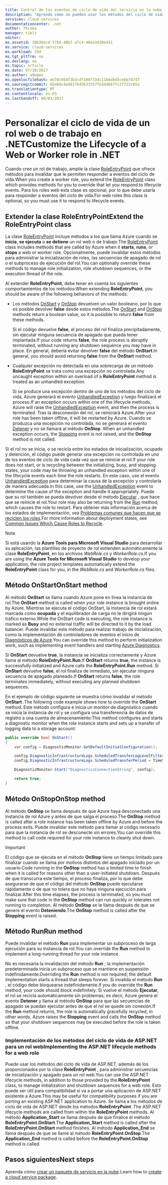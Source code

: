 ```yaml
---
title: Control de los eventos de ciclo de vida del servicio en la nube | Microsoft Docs
description: "Aprenda cómo se pueden usar los métodos del ciclo de vida de un rol de  servicio en la nube en .NET"
services: cloud-services
documentationcenter: .net
author: Thraka
manager: timlt
editor: 
ms.assetid: 39b30acd-57b9-48b7-a7c4-40ea3430e451
ms.service: cloud-services
ms.workload: tbd
ms.tgt_pltfrm: na
ms.devlang: na
ms.topic: article
ms.date: 07/18/2017
ms.author: adegeo
ms.openlocfilehash: eb78c05df3b3cdf3887334c11bdabd5cebb74747
ms.sourcegitcommit: 02e69c4a9d17645633357fe3d46677c2ff22c85a
ms.translationtype: MT
ms.contentlocale: es-ES
ms.lasthandoff: 08/03/2017
---
```

# <a name="customize-the-lifecycle-of-a-web-or-worker-role-in-net"></a><span data-ttu-id="e4e5c-103">Personalizar el ciclo de vida de un rol web o de trabajo en .NET</span><span class="sxs-lookup"><span data-stu-id="e4e5c-103">Customize the Lifecycle of a Web or Worker role in .NET</span></span>
<span data-ttu-id="e4e5c-104">Cuando cree un rol de trabajo, amplíe la clase [RoleEntryPoint](https://msdn.microsoft.com/library/azure/microsoft.windowsazure.serviceruntime.roleentrypoint.aspx) que ofrece métodos para invalidar que le permiten responder a eventos del ciclo de vida.</span><span class="sxs-lookup"><span data-stu-id="e4e5c-104">When you create a worker role, you extend the [RoleEntryPoint](https://msdn.microsoft.com/library/azure/microsoft.windowsazure.serviceruntime.roleentrypoint.aspx) class which provides methods for you to override that let you respond to lifecycle events.</span></span> <span data-ttu-id="e4e5c-105">Para los roles web esta clase es opcional, por lo que debe usarla para responder a eventos del ciclo de vida.</span><span class="sxs-lookup"><span data-stu-id="e4e5c-105">For web roles this class is optional, so you must use it to respond to lifecycle events.</span></span>

## <a name="extend-the-roleentrypoint-class"></a><span data-ttu-id="e4e5c-106">Extender la clase RoleEntryPoint</span><span class="sxs-lookup"><span data-stu-id="e4e5c-106">Extend the RoleEntryPoint class</span></span>
<span data-ttu-id="e4e5c-107">La clase [RoleEntryPoint](https://msdn.microsoft.com/library/azure/microsoft.windowsazure.serviceruntime.roleentrypoint.aspx) incluye métodos a los que llama Azure cuando se **inicia**, **se ejecuta** o **se detiene** un rol web o de trabajo.</span><span class="sxs-lookup"><span data-stu-id="e4e5c-107">The [RoleEntryPoint](https://msdn.microsoft.com/library/azure/microsoft.windowsazure.serviceruntime.roleentrypoint.aspx) class includes methods that are called by Azure when it **starts**, **runs**, or **stops** a web or worker role.</span></span> <span data-ttu-id="e4e5c-108">Opcionalmente, puede invalidar estos métodos para administrar la inicialización de roles, las secuencias de apagado de rol o el subproceso de ejecución del rol.</span><span class="sxs-lookup"><span data-stu-id="e4e5c-108">You can optionally override these methods to manage role initialization, role shutdown sequences, or the execution thread of the role.</span></span> 

<span data-ttu-id="e4e5c-109">Al extender **RoleEntryPoint**, debe tener en cuenta los siguientes comportamientos de los métodos:</span><span class="sxs-lookup"><span data-stu-id="e4e5c-109">When extending **RoleEntryPoint**, you should be aware of the following behaviors of the methods:</span></span>

* <span data-ttu-id="e4e5c-110">Los métodos [OnStart](https://msdn.microsoft.com/library/azure/microsoft.windowsazure.serviceruntime.roleentrypoint.onstart.aspx) y [OnStop](https://msdn.microsoft.com/library/azure/microsoft.windowsazure.serviceruntime.roleentrypoint.onstop.aspx) devuelven un valor booleano, por lo que es posible devolver **false** desde estos métodos.</span><span class="sxs-lookup"><span data-stu-id="e4e5c-110">The [OnStart](https://msdn.microsoft.com/library/azure/microsoft.windowsazure.serviceruntime.roleentrypoint.onstart.aspx) and [OnStop](https://msdn.microsoft.com/library/azure/microsoft.windowsazure.serviceruntime.roleentrypoint.onstop.aspx) methods return a boolean value, so it is possible to return **false** from these methods.</span></span>
  
   <span data-ttu-id="e4e5c-111">Si el código devuelve **false**, el proceso del rol finaliza precipitadamente, sin ejecutar ninguna secuencia de apagado que pueda tener implantada.</span><span class="sxs-lookup"><span data-stu-id="e4e5c-111">If your code returns **false**, the role process is abruptly terminated, without running any shutdown sequence you may have in place.</span></span> <span data-ttu-id="e4e5c-112">En general, debería evitar devolver **false** del método **OnStart**.</span><span class="sxs-lookup"><span data-stu-id="e4e5c-112">In general, you should avoid returning **false** from the **OnStart** method.</span></span>
* <span data-ttu-id="e4e5c-113">Cualquier excepción no detectada en una sobrecarga de un método **RoleEntryPoint** se trata como una excepción no controlada.</span><span class="sxs-lookup"><span data-stu-id="e4e5c-113">Any uncaught exception within an overload of a **RoleEntryPoint** method is treated as an unhandled exception.</span></span>
  
   <span data-ttu-id="e4e5c-114">Si se produce una excepción dentro de uno de los métodos del ciclo de vida, Azure generará el evento [UnhandledException](https://msdn.microsoft.com/library/system.appdomain.unhandledexception.aspx) y luego finalizará el proceso.</span><span class="sxs-lookup"><span data-stu-id="e4e5c-114">If an exception occurs within one of the lifecycle methods, Azure will raise the [UnhandledException](https://msdn.microsoft.com/library/system.appdomain.unhandledexception.aspx) event, and then the process is terminated.</span></span> <span data-ttu-id="e4e5c-115">Tras la desconexión del rol, se reiniciará Azure.</span><span class="sxs-lookup"><span data-stu-id="e4e5c-115">After your role has been taken offline, it will be restarted by Azure.</span></span> <span data-ttu-id="e4e5c-116">Cuando se produzca una excepción no controlada, no se generará el evento [Detener](https://msdn.microsoft.com/library/azure/microsoft.windowsazure.serviceruntime.roleenvironment.stopping.aspx) y no se llamará al método **OnStop** .</span><span class="sxs-lookup"><span data-stu-id="e4e5c-116">When an unhandled exception occurs, the [Stopping](https://msdn.microsoft.com/library/azure/microsoft.windowsazure.serviceruntime.roleenvironment.stopping.aspx) event is not raised, and the **OnStop** method is not called.</span></span>

<span data-ttu-id="e4e5c-117">Si el rol no se inicia, o se recicla entre los estados de inicialización, ocupado y detención, el código puede generar una excepción no controlada en uno de los eventos de ciclo de vida cada vez que se reinicie el rol.</span><span class="sxs-lookup"><span data-stu-id="e4e5c-117">If your role does not start, or is recycling between the initializing, busy, and stopping states, your code may be throwing an unhandled exception within one of the lifecycle events each time the role restarts.</span></span> <span data-ttu-id="e4e5c-118">En este caso, use el evento [UnhandledException](https://msdn.microsoft.com/library/system.appdomain.unhandledexception.aspx) para determinar la causa de la excepción y controlarla de manera adecuada.</span><span class="sxs-lookup"><span data-stu-id="e4e5c-118">In this case, use the [UnhandledException](https://msdn.microsoft.com/library/system.appdomain.unhandledexception.aspx) event to determine the cause of the exception and handle it appropriately.</span></span> <span data-ttu-id="e4e5c-119">Puede que su rol también se pueda devolver desde el método [Ejecutar](https://msdn.microsoft.com/library/azure/microsoft.windowsazure.serviceruntime.roleentrypoint.run.aspx) , que hace que se reinicie el rol.</span><span class="sxs-lookup"><span data-stu-id="e4e5c-119">Your role may also be returning from the [Run](https://msdn.microsoft.com/library/azure/microsoft.windowsazure.serviceruntime.roleentrypoint.run.aspx) method, which causes the role to restart.</span></span> <span data-ttu-id="e4e5c-120">Para obtener más información acerca de los estados de implementación, vea [Problemas comunes que hacen que se reciclen los roles](cloud-services-troubleshoot-common-issues-which-cause-roles-recycle.md).</span><span class="sxs-lookup"><span data-stu-id="e4e5c-120">For more information about deployment states, see [Common Issues Which Cause Roles to Recycle](cloud-services-troubleshoot-common-issues-which-cause-roles-recycle.md).</span></span>

> [!NOTE]
> <span data-ttu-id="e4e5c-121">Si está usando la **Azure Tools para Microsoft Visual Studio** para desarrollar su aplicación, las plantillas de proyecto de rol extienden automáticamente la clase **RoleEntryPoint**, en los archivos *WebRole.cs* y *WorkerRole.cs*.</span><span class="sxs-lookup"><span data-stu-id="e4e5c-121">If you are using the **Azure Tools for Microsoft Visual Studio** to develop your application, the role project templates automatically extend the **RoleEntryPoint** class for you, in the *WebRole.cs* and *WorkerRole.cs* files.</span></span>
> 
> 

## <a name="onstart-method"></a><span data-ttu-id="e4e5c-122">Método OnStart</span><span class="sxs-lookup"><span data-stu-id="e4e5c-122">OnStart method</span></span>
<span data-ttu-id="e4e5c-123">Al método **OnStart** se llama cuando Azure pone en línea la instancia de rol.</span><span class="sxs-lookup"><span data-stu-id="e4e5c-123">The **OnStart** method is called when your role instance is brought online by Azure.</span></span> <span data-ttu-id="e4e5c-124">Mientras se ejecuta el código OnStart, la instancia de rol estará marcada como **ocupada** y el equilibrador de carga no le dirigirá ningún tráfico externo.</span><span class="sxs-lookup"><span data-stu-id="e4e5c-124">While the OnStart code is executing, the role instance is marked as **Busy** and no external traffic will be directed to it by the load balancer.</span></span> <span data-ttu-id="e4e5c-125">Puede invalidar este método para realizar trabajo de inicialización, como la implementación de controladores de eventos el inicio de [Diagnósticos de Azure](cloud-services-how-to-monitor.md).</span><span class="sxs-lookup"><span data-stu-id="e4e5c-125">You can override this method to perform initialization work, such as implementing event handlers and starting [Azure Diagnostics](cloud-services-how-to-monitor.md).</span></span>

<span data-ttu-id="e4e5c-126">Si **OnStart** devuelve **true**, la instancia se inicializa correctamente y Azure llama al método **RoleEntryPoint.Run**.</span><span class="sxs-lookup"><span data-stu-id="e4e5c-126">If **OnStart** returns **true**, the instance is successfully initialized and Azure calls the **RoleEntryPoint.Run** method.</span></span> <span data-ttu-id="e4e5c-127">Si **OnStart** devuelve **false**, el rol finaliza de inmediato, sin ejecutar ninguna secuencia de apagado planeado.</span><span class="sxs-lookup"><span data-stu-id="e4e5c-127">If **OnStart** returns **false**, the role terminates immediately, without executing any planned shutdown sequences.</span></span>

<span data-ttu-id="e4e5c-128">En el ejemplo de código siguiente se muestra cómo invalidar el método **OnStart** .</span><span class="sxs-lookup"><span data-stu-id="e4e5c-128">The following code example shows how to override the **OnStart** method.</span></span> <span data-ttu-id="e4e5c-129">Este método configura e inicia un monitor de diagnóstico cuando se inicia la instancia de rol y se configura una transferencia de datos de registro a una cuenta de almacenamiento:</span><span class="sxs-lookup"><span data-stu-id="e4e5c-129">This method configures and starts a diagnostic monitor when the role instance starts and sets up a transfer of logging data to a storage account:</span></span>

```csharp
public override bool OnStart()
{
    var config = DiagnosticMonitor.GetDefaultInitialConfiguration();

    config.DiagnosticInfrastructureLogs.ScheduledTransferLogLevelFilter = LogLevel.Error;
    config.DiagnosticInfrastructureLogs.ScheduledTransferPeriod = TimeSpan.FromMinutes(5);

    DiagnosticMonitor.Start("DiagnosticsConnectionString", config);

    return true;
}
```

## <a name="onstop-method"></a><span data-ttu-id="e4e5c-130">Método OnStop</span><span class="sxs-lookup"><span data-stu-id="e4e5c-130">OnStop method</span></span>
<span data-ttu-id="e4e5c-131">Al método **OnStop** se llama después de que Azure haya desconectado una instancia de rol Azure y antes de que salga el proceso.</span><span class="sxs-lookup"><span data-stu-id="e4e5c-131">The **OnStop** method is called after a role instance has been taken offline by Azure and before the process exits.</span></span> <span data-ttu-id="e4e5c-132">Puede invalidar este método para llamar al código necesario para que la instancia de rol se desconecte sin errores.</span><span class="sxs-lookup"><span data-stu-id="e4e5c-132">You can override this method to call code required for your role instance to cleanly shut down.</span></span>

> [!IMPORTANT]
> <span data-ttu-id="e4e5c-133">El código que se ejecuta en el método **OnStop** tiene un tiempo limitado para finalizar cuando se llama por motivos distintos del apagado iniciado por un usuario.</span><span class="sxs-lookup"><span data-stu-id="e4e5c-133">Code running in the **OnStop** method has a limited time to finish when it is called for reasons other than a user-initiated shutdown.</span></span> <span data-ttu-id="e4e5c-134">Después de que transcurra este tiempo, el proceso finaliza, por lo que debe asegurarse de que el código del método **OnStop** puede ejecutarse rápidamente o de que no tolera que no haya ninguna ejecución para finalizar.</span><span class="sxs-lookup"><span data-stu-id="e4e5c-134">After this time elapses, the process is terminated, so you must make sure that code in the **OnStop** method can run quickly or tolerates not running to completion.</span></span> <span data-ttu-id="e4e5c-135">Al método **OnStop** se le llama después de que se genere el evento **Deteniendo**.</span><span class="sxs-lookup"><span data-stu-id="e4e5c-135">The **OnStop** method is called after the **Stopping** event is raised.</span></span>
> 
> 

## <a name="run-method"></a><span data-ttu-id="e4e5c-136">Método Run</span><span class="sxs-lookup"><span data-stu-id="e4e5c-136">Run method</span></span>
<span data-ttu-id="e4e5c-137">Puede invalidar el método **Run** para implementar un subproceso de larga ejecución para su instancia de rol.</span><span class="sxs-lookup"><span data-stu-id="e4e5c-137">You can override the **Run** method to implement a long-running thread for your role instance.</span></span>

<span data-ttu-id="e4e5c-138">No es necesaria la invalidación del método **Run** ; la implementación predeterminada inicia un subproceso que se mantiene en suspensión indefinidamente.</span><span class="sxs-lookup"><span data-stu-id="e4e5c-138">Overriding the **Run** method is not required; the default implementation starts a thread that sleeps forever.</span></span> <span data-ttu-id="e4e5c-139">Si invalida el método **Run** , el código debe bloquearse indefinidamente.</span><span class="sxs-lookup"><span data-stu-id="e4e5c-139">If you do override the **Run** method, your code should block indefinitely.</span></span> <span data-ttu-id="e4e5c-140">Si vuelve el método **Ejecutar**, el rol se recicla automáticamente sin problemas; es decir, Azure genera el evento **Detener** y llama al método **OnStop** para que las secuencias de apagado se puedan ejecutar antes de que el rol se quede sin conexión.</span><span class="sxs-lookup"><span data-stu-id="e4e5c-140">If the **Run** method returns, the role is automatically gracefully recycled; in other words, Azure raises the **Stopping** event and calls the **OnStop** method so that your shutdown sequences may be executed before the role is taken offline.</span></span>

### <a name="implementing-the-aspnet-lifecycle-methods-for-a-web-role"></a><span data-ttu-id="e4e5c-141">Implementación de los métodos del ciclo de vida de ASP.NET para un rol web</span><span class="sxs-lookup"><span data-stu-id="e4e5c-141">Implementing the ASP.NET lifecycle methods for a web role</span></span>
<span data-ttu-id="e4e5c-142">Puede usar los métodos del ciclo de vida de ASP.NET, además de los proporcionados por la clase **RoleEntryPoint** , para administrar secuencias de inicialización y apagado para un rol web.</span><span class="sxs-lookup"><span data-stu-id="e4e5c-142">You can use the ASP.NET lifecycle methods, in addition to those provided by the **RoleEntryPoint** class, to manage initialization and shutdown sequences for a web role.</span></span> <span data-ttu-id="e4e5c-143">Esto puede ser útil para compatibilidad si va a portar una aplicación de ASP.NET existente a Azure.</span><span class="sxs-lookup"><span data-stu-id="e4e5c-143">This may be useful for compatibility purposes if you are porting an existing ASP.NET application to Azure.</span></span> <span data-ttu-id="e4e5c-144">Se llama a los métodos de ciclo de vida de ASP.NET desde los métodos **RoleEntryPoint** .</span><span class="sxs-lookup"><span data-stu-id="e4e5c-144">The ASP.NET lifecycle methods are called from within the **RoleEntryPoint** methods.</span></span> <span data-ttu-id="e4e5c-145">Al método **Application\_Start** se llama después de que finalice el método **RoleEntryPoint.OnStart**.</span><span class="sxs-lookup"><span data-stu-id="e4e5c-145">The **Application\_Start** method is called after the **RoleEntryPoint.OnStart** method finishes.</span></span> <span data-ttu-id="e4e5c-146">Al método **Application\_End** se llama después de que se llame al método **RoleEntryPoint.OnStop**.</span><span class="sxs-lookup"><span data-stu-id="e4e5c-146">The **Application\_End** method is called before the **RoleEntryPoint.OnStop** method is called.</span></span>

## <a name="next-steps"></a><span data-ttu-id="e4e5c-147">Pasos siguientes</span><span class="sxs-lookup"><span data-stu-id="e4e5c-147">Next steps</span></span>
<span data-ttu-id="e4e5c-148">Aprenda cómo [crear un paquete de servicio en la nube](cloud-services-model-and-package.md).</span><span class="sxs-lookup"><span data-stu-id="e4e5c-148">Learn how to [create a cloud service package](cloud-services-model-and-package.md).</span></span>

